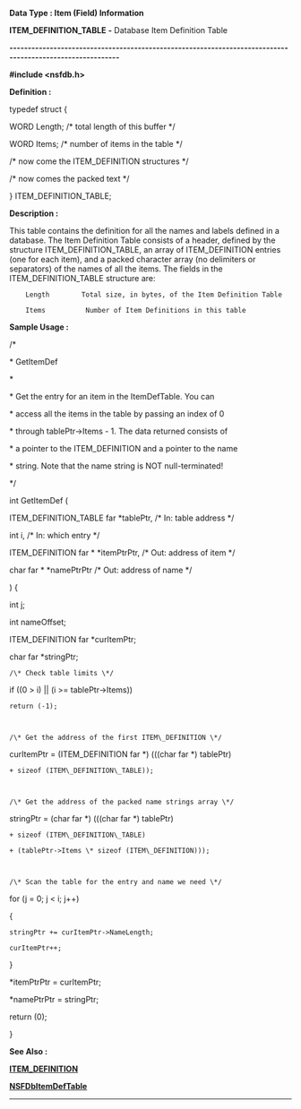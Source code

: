 




<!--
 /\* Font Definitions \*/
 @font-face
 {font-family:Courier;
 panose-1:2 7 4 9 2 2 5 2 4 4;}
@font-face
 {font-family:"Tms Rmn";
 panose-1:2 2 6 3 4 5 5 2 3 4;}
@font-face
 {font-family:Helv;
 panose-1:2 11 6 4 2 2 2 3 2 4;}
@font-face
 {font-family:"Cambria Math";
 panose-1:2 4 5 3 5 4 6 3 2 4;}
 /\* Style Definitions \*/
 p.MsoNormal, li.MsoNormal, div.MsoNormal
 {margin-top:0cm;
 margin-right:0cm;
 margin-bottom:8.0pt;
 margin-left:0cm;
 line-height:107%;
 font-size:11.0pt;
 font-family:"Calibri",sans-serif;}
.MsoChpDefault
 {font-size:11.0pt;}
.MsoPapDefault
 {margin-bottom:8.0pt;
 line-height:107%;}
 /\* Page Definitions \*/
 @page WordSection1
 {size:612.0pt 792.0pt;
 margin:72.0pt 72.0pt 72.0pt 72.0pt;}
div.WordSection1
 {page:WordSection1;}
-->




 


**Data Type : Item (Field) Information**



**ITEM\_DEFINITION\_TABLE** **-** Database
Item Definition Table


**----------------------------------------------------------------------------------------------------------**



**#include
<nsfdb.h>**



**Definition :**



typedef struct {  

   WORD Length; /\* total length of this buffer \*/  

   WORD Items;  /\* number of items in the table \*/  

/\* now come the ITEM\_DEFINITION structures \*/  

/\* now comes the packed text \*/  

} ITEM\_DEFINITION\_TABLE;


 


**Description :**



This table
contains the definition for all the names and labels defined in a database. 
The Item Definition Table consists of a header, defined by the structure
ITEM\_DEFINITION\_TABLE, an array of ITEM\_DEFINITION entries (one for each item),
and a packed character array (no delimiters or separators) of the names of all
the items.  The fields in the ITEM\_DEFINITION\_TABLE structure are:  

  

        Length        Total size, in bytes, of the Item Definition Table  

        Items          Number of Item Definitions in this table  

  




 **Sample Usage :**


/\*  

 \*         GetItemDef  

 \*  

 \*  Get the entry for an item in the ItemDefTable.  You can  

 \*  access all the items in the table by passing an index of 0  

 \*  through tablePtr->Items - 1.  The data returned consists of  

 \*  a pointer to the ITEM\_DEFINITION and a pointer to the name  

 \*  string.  Note that the name string is NOT null-terminated!  

 \*/  

  

int GetItemDef (  

   ITEM\_DEFINITION\_TABLE far \*tablePtr,  /\* In: table address \*/  

   int             i,                           /\* In: which entry \*/  

   ITEM\_DEFINITION far \* \*itemPtrPtr,    /\* Out: address of item \*/  

   char            far \* \*namePtrPtr     /\* Out: address of name \*/  

) {  

   int             j;  

   int             nameOffset;  

   ITEM\_DEFINITION far \*curItemPtr;  

   char            far \*stringPtr;  

  

    /\* Check table limits \*/  

   if ((0 > i) || (i >= tablePtr->Items))  

    return (-1);  

  

    /\* Get the address of the first ITEM\_DEFINITION \*/  

   curItemPtr = (ITEM\_DEFINITION far \*) (((char far \*) tablePtr)  

    + sizeof (ITEM\_DEFINITION\_TABLE));  

  

    /\* Get the address of the packed name strings array \*/  

   stringPtr = (char far \*) (((char far \*) tablePtr)  

    + sizeof (ITEM\_DEFINITION\_TABLE)  

    + (tablePtr->Items \* sizeof (ITEM\_DEFINITION)));  

      

    /\* Scan the table for the entry and name we need \*/  

   for (j = 0; j < i; j++)  

   {  

    stringPtr += curItemPtr->NameLength;  

    curItemPtr++;  

   }  

      

   \*itemPtrPtr = curItemPtr;  

   \*namePtrPtr = stringPtr;  

      

   return (0);  

}


 **See Also :**


**[ITEM\_DEFINITION](notes:///8525872100478C66/61FD4E9848264AD28525620B006BA8BD/0589662B342324B585256059004CA5E3)**


**[NSFDbItemDefTable](NSFDbItemDefTable.md)**



----------------------------------------------------------------------------------------------------------


 





